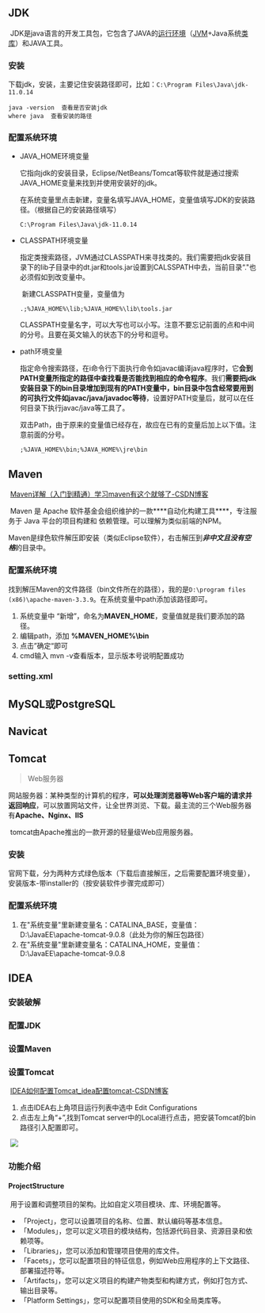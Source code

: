 ## JDK

​	JDK是java语言的开发工具包，它包含了JAVA的[运行环境](https://baike.baidu.com/item/运行环境/6555199?fromModule=lemma_inlink)（[JVM](https://baike.baidu.com/item/JVM/2902369?fromModule=lemma_inlink)+Java系统[类库](https://baike.baidu.com/item/类库/3351433?fromModule=lemma_inlink)）和JAVA工具。

### 安装

​	下载jdk，安装，主要记住安装路径即可，比如：`C:\Program Files\Java\jdk-11.0.14`

```
java -version  查看是否安装jdk
where java  查看安装的路径
```

### 配置系统环境

- JAVA_HOME环境变量

  ​	它指向jdk的安装目录，Eclipse/NetBeans/Tomcat等软件就是通过搜索JAVA_HOME变量来找到并使用安装好的jdk。

  ​	在系统变量里点击新建，变量名填写JAVA_HOME，变量值填写JDK的安装路径。（根据自己的安装路径填写）

  ```
  C:\Program Files\Java\jdk-11.0.14
  ```

- CLASSPATH环境变量

  ​	指定类搜索路径，JVM通过CLASSPATH来寻找类的。我们需要把jdk安装目录下的lib子目录中的dt.jar和tools.jar设置到CALSSPATH中去，当前目录“."也必须假如到改变量中。

  ​	新建CLASSPATH变量，变量值为

  ```
  .;%JAVA_HOME%\lib;%JAVA_HOME%\lib\tools.jar
  ```

  ​	CLASSPATH变量名字，可以大写也可以小写。注意不要忘记前面的点和中间的分号。且要在英文输入的状态下的分号和逗号。

- path环境变量

  ​	指定命令搜索路径，在i命令行下面执行命令如javac编译java程序时，它**会到PATH变量所指定的路径中查找看是否能找到相应的命令程序**。我们**需要把jdk安装目录下的bin目录增加到现有的PATH变量中，bin目录中包含经常要用到的可执行文件如javac/java/javadoc等待**，设置好PATH变量后，就可以在任何目录下执行javac/java等工具了。

  ​	双击Path，由于原来的变量值已经存在，故应在已有的变量后加上以下值。注意前面的分号。

  ```
  ;%JAVA_HOME%\bin;%JAVA_HOME%\jre\bin
  ```

## Maven

​	[Maven详解（入门到精通）学习maven有这个就够了-CSDN博客](https://blog.csdn.net/qq_34091529/article/details/131460362)

​	Maven 是 Apache 软件基金会组织维护的一款***\*自动化构建工具\****，专注服务于 Java 平台的项目构建和 依赖管理。可以理解为类似前端的NPM。

Maven是绿色软件解压即安装（类似Eclipse软件），右击解压到***非中文且没有空格***的目录中。

### 配置系统环境

找到解压Maven的文件路径（bin文件所在的路径），我的是`D:\program files (x86)\apache-maven-3.3.9`。在系统变量中path添加该路径即可。

1. 系统变量中 “新增”，命名为**MAVEN_HOME**，变量值就是我们要添加的路径。
2. 编辑path，添加 **%MAVEN_HOME%\bin**
3. 点击”确定“即可
4. cmd输入 mvn -v查看版本，显示版本号说明配置成功

### setting.xml

## MySQL或PostgreSQL



## Navicat



## Tomcat

>  Web服务器

​	网站服务器：某种类型的计算机的程序，**可以处理浏览器等Web客户端的请求并返回响应**，可以放置网站文件，让全世界浏览、下载。最主流的三个Web服务器有**Apache、Nginx、IIS**

​	tomcat由Apache推出的一款开源的轻量级Web应用服务器。

### 安装

官网下载，分为两种方式绿色版本（下载后直接解压，之后需要配置环境变量），安装版本-带installer的（按安装软件步骤完成即可）

### 配置系统环境

1. 在"系统变量"里新建变量名：CATALINA_BASE，变量值：D:\JavaEE\apache-tomcat-9.0.8（此处为你的解压包路径）
2. 在"系统变量"里新建变量名：CATALINA_HOME，变量值：D:\JavaEE\apache-tomcat-9.0.8

## IDEA

### 安装破解

### 配置JDK

### 设置Maven

### 设置Tomcat

​	[IDEA如何配置Tomcat_idea配置tomcat-CSDN博客](https://blog.csdn.net/m0_71385552/article/details/129014094)

1. 点击IDEA右上角项目运行列表中选中 Edit Configurations
2. 点击左上角“+”,找到Tomcat server中的Local进行点击，把安装Tomcat的bin路径引入配置即可。

​	![](D:\code\NodeXiaogz\后端\img\微信截图_20231123141529.png)



### 功能介绍

#### ProjectStructure

​	用于设置和调整项目的架构。比如自定义项目模块、库、环境配置等。

- 「Project」，您可以设置项目的名称、位置、默认编码等基本信息。
- 「Modules」，您可以定义项目的模块结构，包括源代码目录、资源目录和依赖项等。
- 「Libraries」，您可以添加和管理项目使用的库文件。
- 「Facets」，您可以配置项目的特征信息，例如Web应用程序的上下文路径、部署描述符等。
- 「Artifacts」，您可以定义项目的构建产物类型和构建方式，例如打包方式、输出目录等。
- 「Platform Settings」，您可以配置项目使用的SDK和全局类库等。



